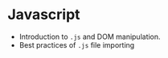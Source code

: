 # Javascript
- Introduction to `.js` and DOM manipulation.
- Best practices of `.js` file importing
